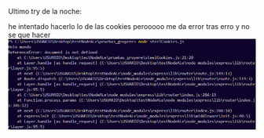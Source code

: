 Ultimo try de la noche:

he intentado hacerlo lo de las cookies perooooo me da error tras erro y no se que hacer 
![alt text](image.png)